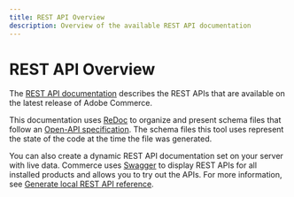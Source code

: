 ```yaml
---
title: REST API Overview
description: Overview of the available REST API documentation
--- 
```

 
# REST API Overview

The [REST API documentation][] describes the REST APIs that are available on the latest release of Adobe Commerce.

This documentation uses [ReDoc][] to organize and present schema files that follow an [Open-API specification][].
The schema files this tool uses represent the state of the code at the time the file was generated.

You can also create a dynamic REST API documentation set on your server with live data.
Commerce uses [Swagger][] to display REST APIs for all installed products and allows you to try out the APIs.
For more information, see [Generate local REST API reference](./generate-local).

[REST API documentation]: https://magento.redoc.ly
[ReDoc]: https://github.com/Rebilly/ReDoc
[Open-API specification]: https://github.com/OAI/OpenAPI-Specification
[Swagger]: http://swagger.io/
